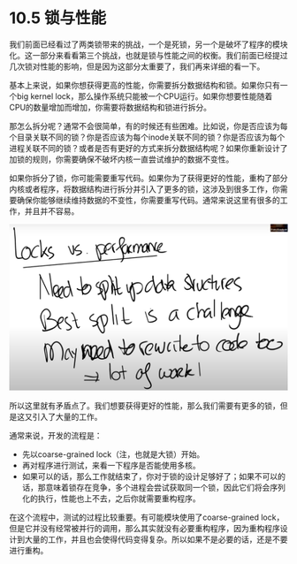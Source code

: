 # 10.5 锁与性能

我们前面已经看过了两类锁带来的挑战，一个是死锁，另一个是破坏了程序的模块化。这一部分来看看第三个挑战，也就是锁与性能之间的权衡。我们前面已经提过几次锁对性能的影响，但是因为这部分太重要了，我们再来详细的看一下。

基本上来说，如果你想获得更高的性能，你需要拆分数据结构和锁。如果你只有一个big kernel lock，那么操作系统只能被一个CPU运行。如果你想要性能随着CPU的数量增加而增加，你需要将数据结构和锁进行拆分。

那怎么拆分呢？通常不会很简单，有的时候还有些困难。比如说，你是否应该为每个目录关联不同的锁？你是否应该为每个inode关联不同的锁？你是否应该为每个进程关联不同的锁？或者是否有更好的方式来拆分数据结构呢？如果你重新设计了加锁的规则，你需要确保不破坏内核一直尝试维护的数据不变性。

如果你拆分了锁，你可能需要重写代码。如果你为了获得更好的性能，重构了部分内核或者程序，将数据结构进行拆分并引入了更多的锁，这涉及到很多工作，你需要确保你能够继续维持数据的不变性，你需要重写代码。通常来说这里有很多的工作，并且并不容易。

![](../.gitbook/assets/image%20%28498%29.png)

所以这里就有矛盾点了。我们想要获得更好的性能，那么我们需要有更多的锁，但是这又引入了大量的工作。

通常来说，开发的流程是：

* 先以coarse-grained lock（注，也就是大锁）开始。
* 再对程序进行测试，来看一下程序是否能使用多核。
* 如果可以的话，那么工作就结束了，你对于锁的设计足够好了；如果不可以的话，那意味着锁存在竞争，多个进程会尝试获取同一个锁，因此它们将会序列化的执行，性能也上不去，之后你就需要重构程序。

在这个流程中，测试的过程比较重要。有可能模块使用了coarse-grained  lock，但是它并没有经常被并行的调用，那么其实就没有必要重构程序，因为重构程序设计到大量的工作，并且也会使得代码变得复杂。所以如果不是必要的话，还是不要进行重构。



